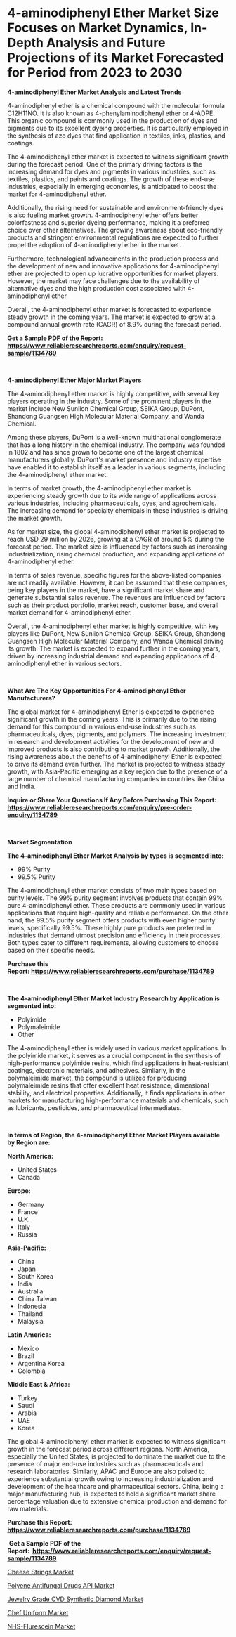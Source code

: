 <p><h1>4-aminodiphenyl Ether Market Size Focuses on Market Dynamics, In-Depth Analysis and Future Projections of its Market Forecasted for Period from 2023 to 2030</h1></p><p><strong>4-aminodiphenyl Ether Market Analysis and Latest Trends</strong></p>
<p><p>4-aminodiphenyl ether is a chemical compound with the molecular formula C12H11NO. It is also known as 4-phenylaminodiphenyl ether or 4-ADPE. This organic compound is commonly used in the production of dyes and pigments due to its excellent dyeing properties. It is particularly employed in the synthesis of azo dyes that find application in textiles, inks, plastics, and coatings.</p><p>The 4-aminodiphenyl ether market is expected to witness significant growth during the forecast period. One of the primary driving factors is the increasing demand for dyes and pigments in various industries, such as textiles, plastics, and paints and coatings. The growth of these end-use industries, especially in emerging economies, is anticipated to boost the market for 4-aminodiphenyl ether.</p><p>Additionally, the rising need for sustainable and environment-friendly dyes is also fueling market growth. 4-aminodiphenyl ether offers better colorfastness and superior dyeing performance, making it a preferred choice over other alternatives. The growing awareness about eco-friendly products and stringent environmental regulations are expected to further propel the adoption of 4-aminodiphenyl ether in the market.</p><p>Furthermore, technological advancements in the production process and the development of new and innovative applications for 4-aminodiphenyl ether are projected to open up lucrative opportunities for market players. However, the market may face challenges due to the availability of alternative dyes and the high production cost associated with 4-aminodiphenyl ether.</p><p>Overall, the 4-aminodiphenyl ether market is forecasted to experience steady growth in the coming years. The market is expected to grow at a compound annual growth rate (CAGR) of 8.9% during the forecast period.</p></p>
<p><strong>Get a Sample PDF of the Report:&nbsp; <a href="https://www.reliableresearchreports.com/enquiry/request-sample/1134789">https://www.reliableresearchreports.com/enquiry/request-sample/1134789</a></strong></p>
<p>&nbsp;</p>
<p><strong>4-aminodiphenyl Ether Major Market Players</strong></p>
<p><p>The 4-aminodiphenyl ether market is highly competitive, with several key players operating in the industry. Some of the prominent players in the market include New Sunlion Chemical Group, SEIKA Group, DuPont, Shandong Guangsen High Molecular Material Company, and Wanda Chemical. </p><p>Among these players, DuPont is a well-known multinational conglomerate that has a long history in the chemical industry. The company was founded in 1802 and has since grown to become one of the largest chemical manufacturers globally. DuPont's market presence and industry expertise have enabled it to establish itself as a leader in various segments, including the 4-aminodiphenyl ether market.</p><p>In terms of market growth, the 4-aminodiphenyl ether market is experiencing steady growth due to its wide range of applications across various industries, including pharmaceuticals, dyes, and agrochemicals. The increasing demand for specialty chemicals in these industries is driving the market growth.</p><p>As for market size, the global 4-aminodiphenyl ether market is projected to reach USD 29 million by 2026, growing at a CAGR of around 5% during the forecast period. The market size is influenced by factors such as increasing industrialization, rising chemical production, and expanding applications of 4-aminodiphenyl ether.</p><p>In terms of sales revenue, specific figures for the above-listed companies are not readily available. However, it can be assumed that these companies, being key players in the market, have a significant market share and generate substantial sales revenue. The revenues are influenced by factors such as their product portfolio, market reach, customer base, and overall market demand for 4-aminodiphenyl ether.</p><p>Overall, the 4-aminodiphenyl ether market is highly competitive, with key players like DuPont, New Sunlion Chemical Group, SEIKA Group, Shandong Guangsen High Molecular Material Company, and Wanda Chemical driving its growth. The market is expected to expand further in the coming years, driven by increasing industrial demand and expanding applications of 4-aminodiphenyl ether in various sectors.</p></p>
<p>&nbsp;</p>
<p><strong>What Are The Key Opportunities For 4-aminodiphenyl Ether Manufacturers?</strong></p>
<p><p>The global market for 4-aminodiphenyl Ether is expected to experience significant growth in the coming years. This is primarily due to the rising demand for this compound in various end-use industries such as pharmaceuticals, dyes, pigments, and polymers. The increasing investment in research and development activities for the development of new and improved products is also contributing to market growth. Additionally, the rising awareness about the benefits of 4-aminodiphenyl Ether is expected to drive its demand even further. The market is projected to witness steady growth, with Asia-Pacific emerging as a key region due to the presence of a large number of chemical manufacturing companies in countries like China and India.</p></p>
<p><strong>Inquire or Share Your Questions If Any Before Purchasing This Report: <a href="https://www.reliableresearchreports.com/enquiry/pre-order-enquiry/1134789">https://www.reliableresearchreports.com/enquiry/pre-order-enquiry/1134789</a></strong></p>
<p>&nbsp;</p>
<p><strong>Market Segmentation</strong></p>
<p><strong>The 4-aminodiphenyl Ether Market Analysis by types is segmented into:</strong></p>
<p><ul><li>99% Purity</li><li>99.5% Purity</li></ul></p>
<p><p>The 4-aminodiphenyl ether market consists of two main types based on purity levels. The 99% purity segment involves products that contain 99% pure 4-aminodiphenyl ether. These products are commonly used in various applications that require high-quality and reliable performance. On the other hand, the 99.5% purity segment offers products with even higher purity levels, specifically 99.5%. These highly pure products are preferred in industries that demand utmost precision and efficiency in their processes. Both types cater to different requirements, allowing customers to choose based on their specific needs.</p></p>
<p><strong>Purchase this Report:&nbsp;<a href="https://www.reliableresearchreports.com/purchase/1134789">https://www.reliableresearchreports.com/purchase/1134789</a></strong></p>
<p>&nbsp;</p>
<p><strong>The 4-aminodiphenyl Ether Market Industry Research by Application is segmented into:</strong></p>
<p><ul><li>Polyimide</li><li>Polymaleimide</li><li>Other</li></ul></p>
<p><p>The 4-aminodiphenyl ether is widely used in various market applications. In the polyimide market, it serves as a crucial component in the synthesis of high-performance polyimide resins, which find applications in heat-resistant coatings, electronic materials, and adhesives. Similarly, in the polymaleimide market, the compound is utilized for producing polymaleimide resins that offer excellent heat resistance, dimensional stability, and electrical properties. Additionally, it finds applications in other markets for manufacturing high-performance materials and chemicals, such as lubricants, pesticides, and pharmaceutical intermediates.</p></p>
<p>&nbsp;</p>
<p><strong>In terms of Region, the 4-aminodiphenyl Ether Market Players available by Region are:</strong></p>
<p>
    <p> <strong> North America: </strong>
        <ul>
            <li>United States</li>
            <li>Canada</li>
        </ul>
        </p> 
    <p> <strong> Europe: </strong>
        <ul>
            <li>Germany</li>
            <li>France</li>
            <li>U.K.</li>
            <li>Italy</li>
            <li>Russia</li>
        </ul>
        </p> 
    <p> <strong> Asia-Pacific: </strong>
        <ul>
            <li>China</li>
            <li>Japan</li>
            <li>South Korea</li>
            <li>India</li>
            <li>Australia</li>
            <li>China Taiwan</li>
            <li>Indonesia</li>
            <li>Thailand</li>
            <li>Malaysia</li>
        </ul>
        </p> 
    <p> <strong> Latin America: </strong>
        <ul>
            <li>Mexico</li>
            <li>Brazil</li>
            <li>Argentina Korea</li>
            <li>Colombia</li>
        </ul>
        </p> 
    <p> <strong> Middle East & Africa: </strong>
        <ul>
            <li>Turkey</li>
            <li>Saudi</li>
            <li>Arabia</li>
            <li>UAE</li>
            <li>Korea</li>
        </ul>
    </p>
    </p>
<p><p>The global 4-aminodiphenyl ether market is expected to witness significant growth in the forecast period across different regions. North America, especially the United States, is projected to dominate the market due to the presence of major end-use industries such as pharmaceuticals and research laboratories. Similarly, APAC and Europe are also poised to experience substantial growth owing to increasing industrialization and development of the healthcare and pharmaceutical sectors. China, being a major manufacturing hub, is expected to hold a significant market share percentage valuation due to extensive chemical production and demand for raw materials.</p></p>
<p><strong>Purchase this Report: <a href="https://www.reliableresearchreports.com/purchase/1134789">https://www.reliableresearchreports.com/purchase/1134789</a></strong></p>
<p>&nbsp;<strong>Get a Sample PDF of the Report:&nbsp;&nbsp;<a href="https://www.reliableresearchreports.com/enquiry/request-sample/1134789">https://www.reliableresearchreports.com/enquiry/request-sample/1134789</a></strong></p>
<p><strong></strong></p>
<p><p><a href="https://medium.com/@noemiharvey05/cheese-strings-nbsp-market-focuses-on-market-share-size-and-projected-forecast-till-2030-0ea68c4fdbd1">Cheese Strings Market</a></p><p><a href="https://github.com/RickHolmes3/Market-Research-Report-List-1/blob/main/polyene-antifungal-drugs-api-market.md">Polyene Antifungal Drugs API Market</a></p><p><a href="https://www.linkedin.com/pulse/decoding-jewelry-grade-cvd-synthetic-diamond/">Jewelry Grade CVD Synthetic Diamond Market</a></p><p><a href="https://medium.com/@roscoemayer1990/chef-uniform-nbsp-market-focuses-on-market-share-size-and-projected-forecast-till-2030-9138cdce8293">Chef Uniform Market</a></p><p><a href="https://github.com/GroverBarry/Market-Research-Report-List-2/blob/main/nhs-flurescein-market.md">NHS-Flurescein Market</a></p></p>